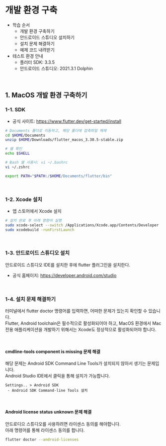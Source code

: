 # 개발 환경 구축

 - 학습 순서
    - 개발 환경 구축하기
    - 안드로이드 스튜디오 설치하기
    - 설치 문제 해결하기
    - 예제 코드 내려받기
 - 테스트 환경 안내
    - 플러터 SDK: 3.3.5
    - 안드로이드 스튜디오: 2021.3.1 Dolphin

<br/>

## 1. MacOS 개발 환경 구축하기

### 1-1. SDK 

 - 공식 사이트: https://www.flutter.dev/get-started/install
```sh
# Documents 폴더로 이동하고, 해당 폴더에 압축파일 해제
cd $HOME/Documents
unzip $HOME/Downloads/flutter_macos_3.30.5-stable.zip

# 쉘 확인
echo $SHELL

# Bash 쉘 사용시: vi ~/.bashrc
vi ~/.zshrc

export PATH="$PATH:/$HOME/Documents/flutter/bin" 
```
<br/>

### 1-2. Xcode 설치

 - 앱 스토어에서 Xcode 설치
```sh
# 설치 완료 후 아래 명령어 실행
sudo xcode-select --switch /Applications/Xcode.app/Contents/Developer
sudo xcodebuild -runFirstLaunch
```
<br/>

### 1-3. 안드로이드 스튜디오 설치

안드로이드 스튜디오 IDE를 설치한 후에 flutter 플러그인을 설치한다.  
 - 공식 홈페이지: https://developer.android.com/studio

<br/>

### 1-4. 설치 문제 해결하기

터미널에서 flutter doctor 명령어를 입력하면, 어떠한 문제가 있는지 확인할 수 있습니다.  
Flutter, Android toolchain은 필수적으로 활성화되어야 하고, MacOS 환경에서 Mac 전용 애플리케이션을 개발하기 위해서는 Xcode도 정상적으로 활성화되어야 합니다.  

<br/>

#### cmdline-tools component is missing 문제 해결

해당 문제는 Android SDK Command Line Tools가 설치되지 않아서 생기는 문제입니다.  
Android Studio IDE에서 클릭을 통해 설치가 가능합니다.  

```
Settings.. > Android SDK
 - Android SDK Command-line Tools 설치
```
<br/>

#### Android license status unknown 문제 해결

안드로디으 스튜디오를 사용하려면 라이센스 동의를 해야합니다.  
아래 명령어를 통해 라이센스 동의를 합니다.  

```sh
flutter doctor --android-licenses
```

